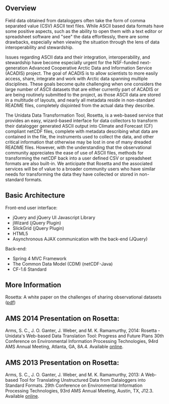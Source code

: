 Overview
--------

Field data obtained from dataloggers often take the form of comma separated value (CSV) ASCII text files. While ASCII
based data formats have some positive aspects, such as the ability to open them with a text editor or spreadsheet
software and "see" the data effortlessly, there are some drawbacks, especially when viewing the situation through the
lens of data interoperability and stewardship.

Issues regarding ASCII data and their integration, interoperability, and stewardship have become especially urgent for
the NSF-funded next-generation Advanced Cooperative Arctic Data and Information Service (ACADIS) project. The goal of
ACADIS is to allow scientists to more easily access, share, integrate and work with Arctic data spanning multiple
disciplines. These goals become quite challenging when one considers the large number of ASCII datasets that are either
currently part of ACADIS or are being routinely submitted to the project, as those ASCII data are stored in a multitude
of layouts, and nearly all metadata reside in non-standard README files, completely disjointed from the actual data they
describe.

The Unidata Data Transformation Tool, Rosetta, is a web-based service that provides an easy, wizard-based interface for
data collectors to transform their datalogger generated ASCII output into Climate and Forecast (CF) compliant netCDF
files, complete with metadata describing what data are contained in the file, the instruments used to collect the data,
and other critical information that otherwise may be lost in one of many dreaded README files. However, with the
understanding that the observational community appreciates the ease of use of ASCII files, methods for transforming the
netCDF back into a user defined CSV or spreadsheet formats are also built-in. We anticipate that Rosetta and the
associated services will be of value to a broader community users who have similar needs for transforming the data they
have collected or stored in non-standard formats.

Basic Architecture
------------------

Front-end user interface:

* jQuery and jQuery UI Javascript Library
* jWizard (jQuery Plugin)
* SlickGrid (jQuery Plugin)
* HTML5
* Asynchronous AJAX communication with the back-end (JQuery)

Back-end:

* Spring 4 MVC Framework
* The Common Data Model (CDM) (netCDF-Java)
* CF-1.6 Standard

## More Information ##
Rosetta: A white paper on the challenges of sharing observational datasets ([pdf](files/papers/rosetta_whitepaper.pdf))

AMS 2014 Presentation on Rosetta:
---------------------------------
Arms, S. C., J. O. Ganter, J. Weber, and M. K. Ramamurthy, 2014: Rosetta - Unidata's 
Web-based Data Translation Tool: Progress and Future Plans 30th Conference on 
Environmental Information Processing Technologies, 94rd AMS Annual Meeting, Atlanta, GA,
8A.4. Available [online](https://ams.confex.com/ams/94Annual/webprogram/Paper240011.html).

AMS 2013 Presentation on Rosetta:
---------------------------------
Arms, S. C., J. O. Ganter, J. Weber, and M. K. Ramamurthy, 2013: A Web-based Tool for Translating
Unstructured Data from Dataloggers into Standard Formats. 29th Conference on Environmental Information
Processing Technologies, 93rd AMS Annual Meeting, Austin, TX, J12.3. Available [online](https://ams.confex.com/ams/93Annual/webprogram/Paper222186.html).
